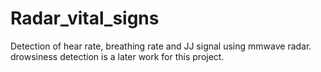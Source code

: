 # Radar_vital_signs
Detection of hear rate, breathing rate and JJ signal using mmwave radar. drowsiness detection is a later work for this project.
